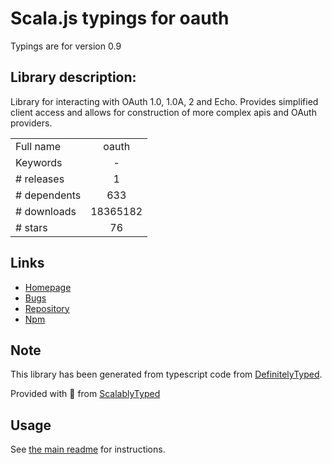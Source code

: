 
# Scala.js typings for oauth

Typings are for version 0.9

## Library description:
Library for interacting with OAuth 1.0, 1.0A, 2 and Echo.  Provides simplified client access and allows for construction of more complex apis and OAuth providers.

|                    |                 |
| ------------------ | :-------------: |
| Full name          | oauth |
| Keywords           | - |
| # releases         | 1 |
| # dependents       | 633 |
| # downloads        | 18365182 |
| # stars            | 76 |

## Links
- [Homepage](https://github.com/ciaranj/node-oauth#readme)
- [Bugs](https://github.com/ciaranj/node-oauth/issues)
- [Repository](https://github.com/ciaranj/node-oauth)
- [Npm](https://www.npmjs.com/package/oauth)
    


## Note
This library has been generated from typescript code from [DefinitelyTyped](https://definitelytyped.org).

Provided with :purple_heart: from [ScalablyTyped](https://github.com/oyvindberg/ScalablyTyped)

## Usage
See [the main readme](../../readme.md) for instructions.


